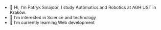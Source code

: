 - 👋 Hi, I’m Patryk Smajdor, I study Automatics and Robotics at AGH UST in Kraków.
- 👀 I’m interested in Science and technology
- 🌱 I’m currently learning Web development

<!---
psmajdor/psmajdor is a ✨ special ✨ repository because its `README.md` (this file) appears on your GitHub profile.
You can click the Preview link to take a look at your changes.
--->
